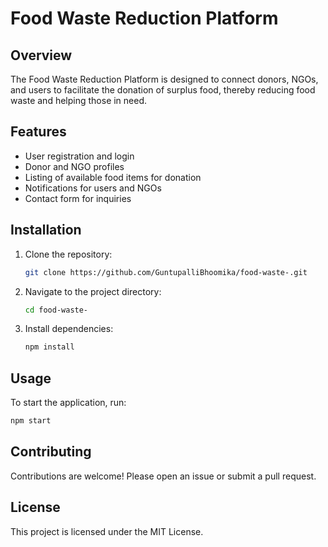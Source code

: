 # Food Waste Reduction Platform

## Overview
The Food Waste Reduction Platform is designed to connect donors, NGOs, and users to facilitate the donation of surplus food, thereby reducing food waste and helping those in need.

## Features
- User registration and login
- Donor and NGO profiles
- Listing of available food items for donation
- Notifications for users and NGOs
- Contact form for inquiries

## Installation
1. Clone the repository:
   ```bash
   git clone https://github.com/GuntupalliBhoomika/food-waste-.git
   ```
2. Navigate to the project directory:
   ```bash
   cd food-waste-
   ```
3. Install dependencies:
   ```bash
   npm install
   ```

## Usage
To start the application, run:
```bash
npm start
```

## Contributing
Contributions are welcome! Please open an issue or submit a pull request.

## License
This project is licensed under the MIT License.
